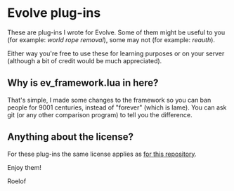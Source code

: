Evolve plug-ins
===============

These are plug-ins I wrote for Evolve. Some of them might be useful to you (for example: *world rope removal*), some may not (for example: *reauth*).

Either way you're free to use these for learning purposes or on your server (although a bit of credit would be much appreciated).

## Why is ev_framework.lua in here?
That's simple, I made some changes to the framework so you can ban people for 9001 centuries, instead of "forever" (which is lame).
You can ask git (or any other comparison program) to tell you the difference.


## Anything about the license?
For these plug-ins the same license applies as [for this repository](/LICENSE).

Enjoy them!

Roelof